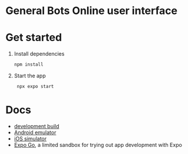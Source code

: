 # General Bots Online user interface

# Get started

1. Install dependencies

   ```bash
   npm install
   ```

2. Start the app

   ```bash
    npx expo start
   ```
# Docs

- [development build](https://docs.expo.dev/develop/development-builds/introduction/)
- [Android emulator](https://docs.expo.dev/workflow/android-studio-emulator/)
- [iOS simulator](https://docs.expo.dev/workflow/ios-simulator/)
- [Expo Go](https://expo.dev/go), a limited sandbox for trying out app development with Expo
